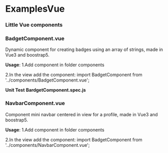 # ExamplesVue
### Little Vue components 

  ### **BadgetComponent.vue**


  Dynamic component for creating badges using an array of strings, made in Vue3 and boostrap5.
  
  **Usage**: 
  1.Add component in folder components
  
  2.In the view add the component:
  <BadgetComponent :array-badgets="arrayBadgets" />
  import BadgetComponent from '../components/BadgetComponent.vue';

  **Unit Test** **BardgetComponent.spec.js**
  


  ### **NavbarComponent.vue**
  

  Component mini navbar centered in view for a profile, made in Vue3 and boostrap5.
  
  **Usage**: 
  1.Add component in folder components
  
  2.In the view add the component:
  <NavbarComponent/>
  import BadgetComponent from '../components/NavbarComponent.vue';
